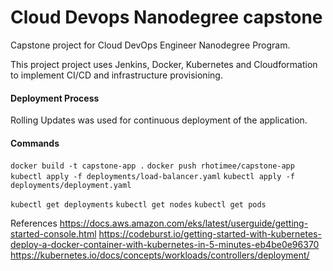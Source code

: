 # Cloud Devops Nanodegree capstone

Capstone project for Cloud DevOps Engineer Nanodegree Program.

This project project uses Jenkins, Docker, Kubernetes and Cloudformation to implement CI/CD and infrastructure provisioning.

#### Deployment Process

Rolling Updates was used for continuous deployment of the application.

#### Commands
```docker build -t capstone-app .```
```docker push rhotimee/capstone-app```
```kubectl apply -f deployments/load-balancer.yaml```
```kubectl apply -f deployments/deployment.yaml```

```kubectl get deployments```
```kubectl get nodes```
```kubectl get pods```

References
https://docs.aws.amazon.com/eks/latest/userguide/getting-started-console.html
https://codeburst.io/getting-started-with-kubernetes-deploy-a-docker-container-with-kubernetes-in-5-minutes-eb4be0e96370
https://kubernetes.io/docs/concepts/workloads/controllers/deployment/

